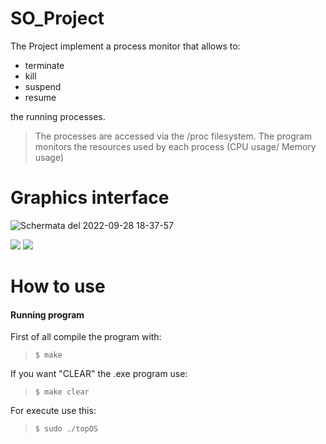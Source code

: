# SO_Project
The Project implement a process monitor that allows to:
   - terminate
   - kill
   - suspend
   - resume
   
the running processes.

>The processes are accessed via the /proc filesystem.
>The program monitors the resources used by each process (CPU usage/ Memory usage)

# Graphics interface

![Schermata del 2022-09-28 18-37-57](https://user-images.githubusercontent.com/38427839/192834529-bae28c21-1f39-4e2b-8b71-b900ea47699e.png)

![](https://img.shields.io/github/issues/AndreaCrisciotti/SO_Project?label=TOP%20usage)
![](https://img.shields.io/github/stars/AndreaCrisciotti/SO_Project?label=VS%20Code&logo=visual-studio-code)

# How to use

#### Running program
First of all compile the program with:

>`$ make`

If you want "CLEAR" the .exe program use:

>`$ make clear`

For execute use this:

>`$ sudo ./topOS`

